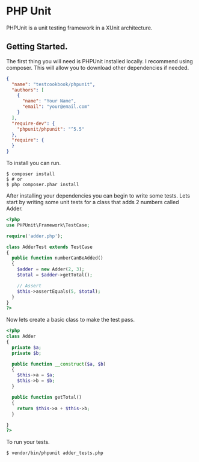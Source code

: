 # PHP Unit

PHPUnit is a unit testing framework in a XUnit architecture.  

## Getting Started.

The first thing you will need is PHPUnit installed locally.  I recommend using
composer.  This will allow you to download other dependencies if needed.

```json
{
  "name": "testcookbook/phpunit",
  "authors": [
    {
      "name": "Your Name",
      "email": "your@email.com"
    }
  ],
  "require-dev": {
    "phpunit/phpunit": "^5.5"
  },
  "require": {
  }
}
```

To install you can run.

```
$ composer install
$ # or
$ php composer.phar install
```

After installing your dependencies you can begin to write some tests.  Lets start by writing some unit tests for a class that adds 2 numbers called Adder.

```php
<?php
use PHPUnit\Framework\TestCase;

require('adder.php');

class AdderTest extends TestCase
{
  public function numberCanBeAdded()
  {
    $adder = new Adder(2, 3);
    $total = $adder->getTotal();

    // Assert
    $this->assertEquals(5, $total);
  }
}
?>
```

Now lets create a basic class to make the test pass.

```php
<?php
class Adder
{
  private $a;
  private $b;

  public function __construct($a, $b)
  {
    $this->a = $a;
    $this->b = $b;
  }

  public function getTotal()
  {
    return $this->a + $this->b;
  }

}
?>
```

To run your tests.

```
$ vendor/bin/phpunit adder_tests.php
```